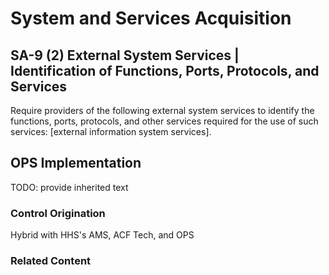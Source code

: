 # System and Services Acquisition
## SA-9 (2) External System Services | Identification of Functions, Ports, Protocols, and Services

Require providers of the following external system services to identify the functions, ports, protocols, and other services required for the use of such services: [external information system services].

## OPS Implementation

TODO: provide inherited text

### Control Origination

Hybrid with HHS's AMS, ACF Tech, and OPS

### Related Content
